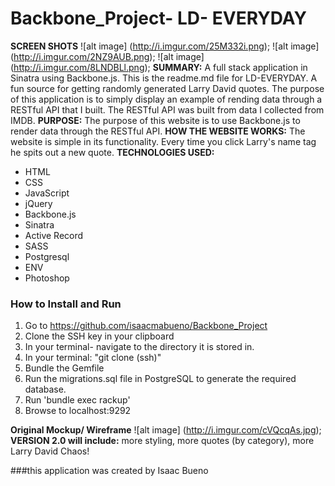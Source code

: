 # Backbone_Project- LD- EVERYDAY
**SCREEN SHOTS**
![alt image] (http://i.imgur.com/25M332i.png);
![alt image] (http://i.imgur.com/2NZ9AUB.png);
![alt image] (http://i.imgur.com/8LNDBLl.png);
**SUMMARY:** A full stack application in Sinatra using Backbone.js.
This is the readme.md file for LD-EVERYDAY. A fun source for getting randomly generated Larry David quotes. The purpose of this application is to simply display an example of rending data through a RESTful API that I built. The RESTful API was built from data I collected from IMDB.
**PURPOSE:** The purpose of this website is to use Backbone.js to render data through the RESTful API.
**HOW THE WEBSITE WORKS:** The website is simple in its functionality. Every time you click Larry's name tag he spits out a new quote.
**TECHNOLOGIES USED:**
* HTML
* CSS
* JavaScript
* jQuery
* Backbone.js
* Sinatra
* Active Record
* SASS
* Postgresql
* ENV
* Photoshop

### How to Install and Run
1. Go to https://github.com/isaacmabueno/Backbone_Project
2. Clone the SSH key in your clipboard
2. In your terminal- navigate to the directory it is stored in.
3. In your terminal: "git clone (ssh)"
3. Bundle the Gemfile
4. Run the migrations.sql file in PostgreSQL to generate the required database.
5. Run 'bundle exec rackup'
6. Browse to localhost:9292

**Original Mockup/ Wireframe**
![alt image] (http://i.imgur.com/cVQcqAs.jpg);
**VERSION 2.0 will include:** more styling, more quotes (by category), more Larry David Chaos!

###this application was created by Isaac Bueno
